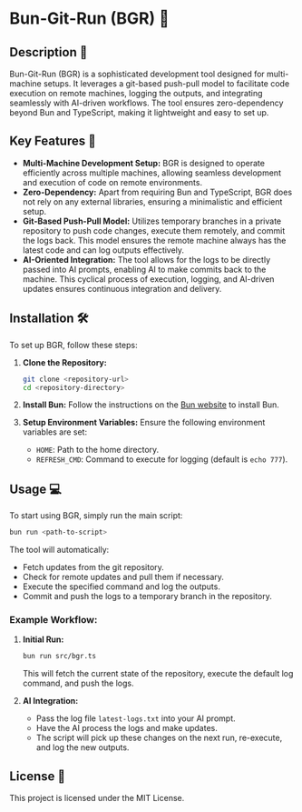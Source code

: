 # Bun-Git-Run (BGR) 🎉

## Description 📄
Bun-Git-Run (BGR) is a sophisticated development tool designed for multi-machine setups. It leverages a git-based push-pull model to facilitate code execution on remote machines, logging the outputs, and integrating seamlessly with AI-driven workflows. The tool ensures zero-dependency beyond Bun and TypeScript, making it lightweight and easy to set up.

## Key Features 🚀
- **Multi-Machine Development Setup:** BGR is designed to operate efficiently across multiple machines, allowing seamless development and execution of code on remote environments.
- **Zero-Dependency:** Apart from requiring Bun and TypeScript, BGR does not rely on any external libraries, ensuring a minimalistic and efficient setup.
- **Git-Based Push-Pull Model:** Utilizes temporary branches in a private repository to push code changes, execute them remotely, and commit the logs back. This model ensures the remote machine always has the latest code and can log outputs effectively.
- **AI-Oriented Integration:** The tool allows for the logs to be directly passed into AI prompts, enabling AI to make commits back to the machine. This cyclical process of execution, logging, and AI-driven updates ensures continuous integration and delivery.

## Installation 🛠️
To set up BGR, follow these steps:

1. **Clone the Repository:**
    ```sh
    git clone <repository-url>
    cd <repository-directory>
    ```

2. **Install Bun:**
    Follow the instructions on the [Bun website](https://bun.sh) to install Bun.

3. **Setup Environment Variables:**
    Ensure the following environment variables are set:
    - `HOME`: Path to the home directory.
    - `REFRESH_CMD`: Command to execute for logging (default is `echo 777`).

## Usage 💻
To start using BGR, simply run the main script:
```sh
bun run <path-to-script>
```
The tool will automatically:
- Fetch updates from the git repository.
- Check for remote updates and pull them if necessary.
- Execute the specified command and log the outputs.
- Commit and push the logs to a temporary branch in the repository.

### Example Workflow:
1. **Initial Run:**
    ```sh
    bun run src/bgr.ts
    ```
    This will fetch the current state of the repository, execute the default log command, and push the logs.

2. **AI Integration:**
    - Pass the log file `latest-logs.txt` into your AI prompt.
    - Have the AI process the logs and make updates.
    - The script will pick up these changes on the next run, re-execute, and log the new outputs.

## License 📜
This project is licensed under the MIT License.

